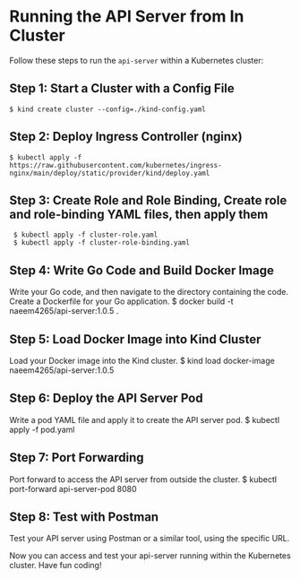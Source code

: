 # Running the API Server from In Cluster

Follow these steps to run the `api-server` within a Kubernetes cluster:

## Step 1: Start a Cluster with a Config File
    $ kind create cluster --config=./kind-config.yaml

## Step 2: Deploy Ingress Controller (nginx)
    $ kubectl apply -f https://raw.githubusercontent.com/kubernetes/ingress-nginx/main/deploy/static/provider/kind/deploy.yaml

## Step 3: Create Role and Role Binding, Create role and role-binding YAML files, then apply them
     $ kubectl apply -f cluster-role.yaml 
     $ kubectl apply -f cluster-role-binding.yaml
## Step 4: Write Go Code and Build Docker Image
Write your Go code, and then navigate to the directory containing the code. Create a Dockerfile for your Go application.
    $ docker build -t naeem4265/api-server:1.0.5 .
## Step 5: Load Docker Image into Kind Cluster
Load your Docker image into the Kind cluster.
$ kind load docker-image naeem4265/api-server:1.0.5
## Step 6: Deploy the API Server Pod
Write a pod YAML file and apply it to create the API server pod.
    $ kubectl apply -f pod.yaml
## Step 7: Port Forwarding
Port forward to access the API server from outside the cluster.
$ kubectl port-forward api-server-pod 8080
## Step 8: Test with Postman
Test your API server using Postman or a similar tool, using the specific URL.

Now you can access and test your api-server running within the Kubernetes cluster. Have fun coding!
